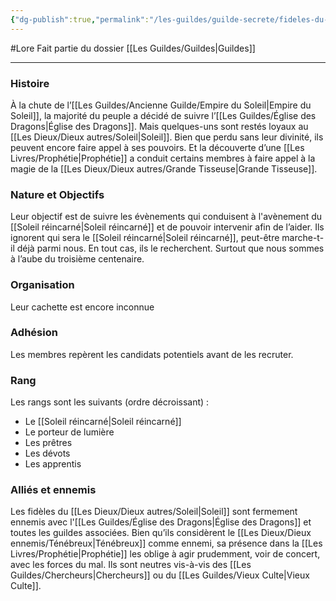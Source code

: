 ```yaml
---
{"dg-publish":true,"permalink":"/les-guildes/guilde-secrete/fideles-du-soleil/"}
---
```


#Lore
Fait partie du dossier [[Les Guildes/Guildes\|Guildes]]

-------

### Histoire
À la chute de l’[[Les Guildes/Ancienne Guilde/Empire du Soleil\|Empire du Soleil]], la majorité du peuple a décidé de suivre l’[[Les Guildes/Église des Dragons\|Église des Dragons]]. Mais quelques-uns sont restés loyaux au [[Les Dieux/Dieux autres/Soleil\|Soleil]].
Bien que perdu sans leur divinité, ils peuvent encore faire appel à ses pouvoirs. Et la découverte d’une [[Les Livres/Prophétie\|Prophétie]] a conduit certains membres à faire appel à la magie de la [[Les Dieux/Dieux autres/Grande Tisseuse\|Grande Tisseuse]].
### Nature et Objectifs
Leur objectif est de suivre les évènements qui conduisent à l'avènement du [[Soleil réincarné\|Soleil réincarné]] et de pouvoir intervenir afin de l’aider.
Ils ignorent qui sera le [[Soleil réincarné\|Soleil réincarné]], peut-être marche-t-il déjà parmi nous. En tout cas, ils le recherchent. Surtout que nous sommes à l’aube du troisième centenaire.
### Organisation
Leur cachette est encore inconnue
### Adhésion
Les membres repèrent les candidats potentiels avant de les recruter.
### Rang
Les rangs sont les suivants (ordre décroissant) :
- Le [[Soleil réincarné\|Soleil réincarné]]
- Le porteur de lumière
- Les prêtres
- Les dévots
- Les apprentis
### Alliés et ennemis
Les fidèles du [[Les Dieux/Dieux autres/Soleil\|Soleil]] sont fermement ennemis avec l'[[Les Guildes/Église des Dragons\|Église des Dragons]] et toutes les guildes associées.
Bien qu’ils considèrent le [[Les Dieux/Dieux ennemis/Ténébreux\|Ténébreux]] comme ennemi, sa présence dans la [[Les Livres/Prophétie\|Prophétie]] les oblige à agir prudemment, voir de concert, avec les forces du mal.
Ils sont neutres vis-à-vis des [[Les Guildes/Chercheurs\|Chercheurs]] ou du [[Les Guildes/Vieux Culte\|Vieux Culte]].